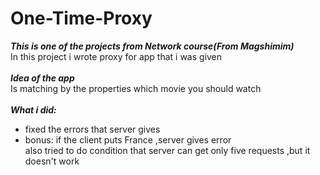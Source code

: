 # One-Time-Proxy
***This is one of the projects from Network course(From Magshimim)*** <br>
In this project i wrote proxy for app that i was given <br><br>
***Idea of the app*** <br>
Is matching by the properties which movie you should watch <br><br>
***What i did:*** <br>
- fixed the errors that server gives <br>
- bonus: if the client puts France ,server gives error<br>also tried to do condition that server can get only five requests ,but it doesn't work<br>
